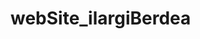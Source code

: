 # webSite_ilargiBerdea


<!doctype html>
<head>
  <style>
    /* Prevents slides from flashing */
    #slides {
      display:none;
    }
  </style>

  <script src="http://code.jquery.com/jquery-latest.min.js"></script>
  <script src="jquery.slides.min.js"></script>

  <script>
    $(function(){
      $("#slides").slidesjs({
        width: 940,
        height: 528
      });
    });
  </script>
</head>
<body>
  <div id="slides">
    <img src="http://placehold.it/940x528">
    <img src="http://placehold.it/940x528">
    <img src="http://placehold.it/940x528">
    <img src="http://placehold.it/940x528">
    <img src="http://placehold.it/940x528">
  </div>
</body>
